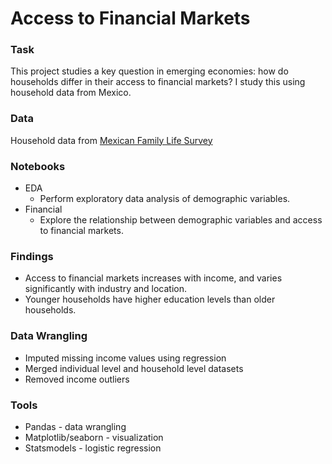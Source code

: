 # Access to Financial Markets
### Task
This project studies a key question in emerging economies: how do households differ in their access to financial markets?
I study this using household data from Mexico.

### Data
Household data from [Mexican Family Life Survey](http://www.ennvih-mxfls.org/english/)

### Notebooks
- EDA
  - Perform exploratory data analysis of demographic variables.
- Financial
  - Explore the relationship between demographic variables and access to financial markets.

### Findings
- Access to financial markets increases with income, and varies significantly with industry and location.
- Younger households have higher education levels than older households.

### Data Wrangling
- Imputed missing income values using regression
- Merged individual level and household level datasets
- Removed income outliers

### Tools
- Pandas - data wrangling
- Matplotlib/seaborn - visualization
- Statsmodels - logistic regression
